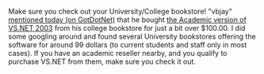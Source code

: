 Make sure you check out your University/College bookstore! "vbjay" [mentioned today (on GotDotNet)](http://www.gotdotnet.com/Community/MessageBoard/Thread.aspx?id=212215&Page=1#212615) that he bought [the Academic version of VS.NET 2003](http://msdn.microsoft.com/vstudio/productinfo/overview/academic/features/) from his college bookstore for just a bit over $100.00. I did some googling around and found several University bookstores offering the software for around 99 dollars (to current students and staff only in most cases). If you have an academic reseller nearby, and you qualify to purchase VS.NET from them, make sure you check it out.